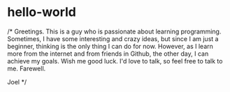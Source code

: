 # hello-world
/*
  Greetings.
  This is a guy who is passionate about learning programming. Sometimes, I have some interesting and crazy ideas, but since I am just a beginner, thinking is the only thing I can do for now. However, as I learn more from the internet and from friends in Github, the other day, I can achieve my goals. Wish me good luck.
  I'd love to talk, so feel free to talk to me.
  Farewell.
  
  Joel
*/
